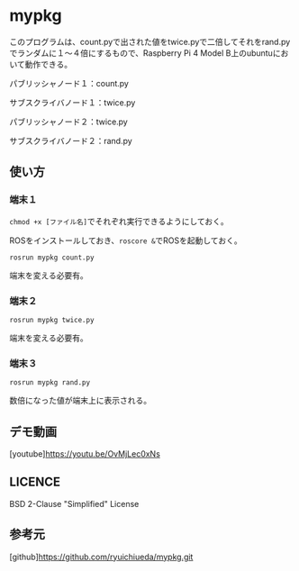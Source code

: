 # mypkg

このプログラムは、count.pyで出された値をtwice.pyで二倍してそれをrand.pyでランダムに１～４倍にするもので、Raspberry Pi 4 Model B上のubuntuにおいて動作できる。

パブリッシャノード１：count.py

サブスクライバノード１：twice.py


パブリッシャノード２：twice.py

サブスクライバノード２：rand.py

## 使い方
### 端末１
`chmod +x [ファイル名]`でそれぞれ実行できるようにしておく。

ROSをインストールしておき、`roscore &`でROSを起動しておく。
	
	rosrun mypkg count.py

端末を変える必要有。

### 端末２	
	rosrun mypkg twice.py

端末を変える必要有。

### 端末３
	rosrun mypkg rand.py

数倍になった値が端末上に表示される。

## デモ動画
[youtube]https://youtu.be/OvMjLec0xNs
## LICENCE
BSD 2-Clause "Simplified" License
## 参考元
[github]https://github.com/ryuichiueda/mypkg.git
